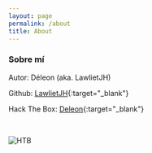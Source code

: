 ```yaml
---
layout: page
permalink: /about
title: About
---
```


### Sobre mí

Autor: Déleon (aka. LawlietJH)

Github: [LawlietJH](https://github.com/LawlietJH){:target="_blank"}

Hack The Box: [Deleon](https://app.hackthebox.com/profile/861002){:target="_blank"}

<script src="https://www.hackthebox.eu/badge/861002"></script>

<br>

![HTB](../assets/DeleonHTB.png)